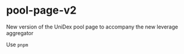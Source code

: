 # pool-page-v2
New version of the UniDex pool page to accompany the new leverage aggregator

Use `pnpm`